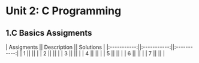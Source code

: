 # Unit 2: C Programming

## 1.C Basics Assigments 

|  Assigments || Description || Solutions | 
|:-----------:||:-----------:||:-----------:|
| 1 || || |
| 2 || || |
| 3 || || |
| 4 || || |
| 5 || || |
| 6 || || |
| 7 || || |

